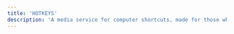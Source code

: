 ```yaml
---
title: 'HOTKEYS'
description: 'A media service for computer shortcuts, made for those who want to improve their computer work.'
---
```

